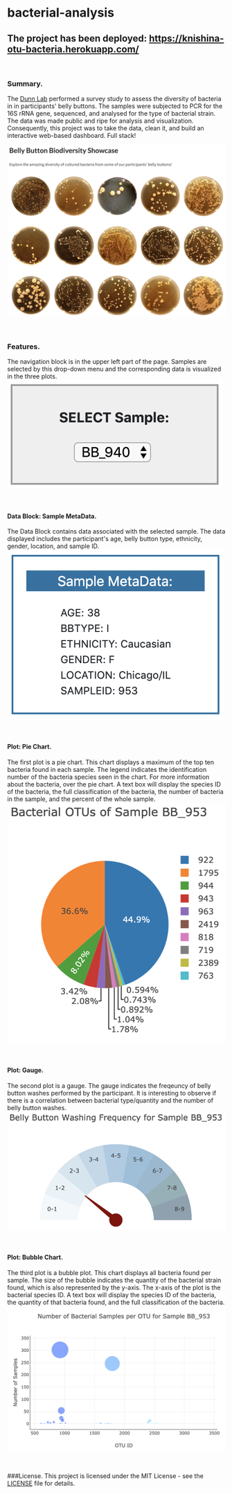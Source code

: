 # bacterial-analysis
## The project has been deployed: https://knishina-otu-bacteria.herokuapp.com/

<br />

### Summary.
The [Dunn Lab](http://robdunnlab.com/projects/belly-button-biodiversity/) performed a survey study to assess the diversity of bacteria in in participants' belly buttons.  The samples were subjected to PCR for the 16S rRNA gene, sequenced, and analysed for the type of bacterial strain.  The data was made public and ripe for analysis and visualization. Consequently, this project was to take the data, clean it, and build an interactive web-based dashboard.  Full stack!

![Plates of Bacteria](https://github.com/knishina/bacterial-analysis/blob/master/Images/01.png)

<br />

### Features.
The navigation block is in the upper left part of the page.  Samples are selected by this drop-down menu and the corresponding data is visualized in the three plots.
![Nav Block](https://github.com/knishina/bacterial-analysis/blob/master/Images/02.png)

<br />

#### Data Block: Sample MetaData.
The Data Block contains data associated with the selected sample.  The data displayed includes the participant's age, belly button type, ethnicity, gender, location, and sample ID.
![MetaData](https://github.com/knishina/bacterial-analysis/blob/master/Images/03.png)

<br />

#### Plot: Pie Chart.
The first plot is a pie chart.  This chart displays a maximum of the top ten bacteria found in each sample.  The legend indicates the identification number of the bacteria species seen in the chart.  For more information about the bacteria, over the pie chart.  A text box will display the species ID of the bacteria, the full classification of the bacteria, the number of bacteria in the sample, and the percent of the whole sample.
![Pie Chart](https://github.com/knishina/bacterial-analysis/blob/master/Images/04.png)

<br />

#### Plot: Gauge.
The second plot is a gauge.  The gauge indicates the freqeuncy of belly button washes performed by the participant.  It is interesting to observe if there is a correlation between bacterial type/quantity and the number of belly button washes.
![Gauge](https://github.com/knishina/bacterial-analysis/blob/master/Images/05.png)

<br />

#### Plot: Bubble Chart.
The third plot is a bubble plot.  This chart displays all bacteria found per sample.  The size of the bubble indicates the quantity of the bacterial strain found, which is also represented by the y-axis.  The x-axis of the plot is the bacterial species ID.  A text box will display the species ID of the bacteria, the quantity of that bacteria found, and the full classification of the bacteria.
![Bubble Chart](https://github.com/knishina/bacterial-analysis/blob/master/Images/06.png)

<br />

###License.
This project is licensed under the MIT License - see the [LICENSE](https://github.com/knishina/bacterial-analysis/blob/master/LICENSE) file for details.

